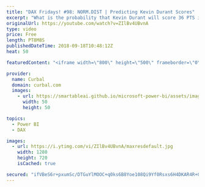 ```yaml
---
title: "DAX Fridays! #98: NORM.DIST | Predicting Kevin Durant Scores"
excerpt: "What is the probability that Kevin Durant will score 36 PTS in the next match?  In today's DAX Fridays! We continue the Statistic Functions series with the function NORM.DIST.  Download file here: https://curbal.com/blog/glossary/norm-dist-dax-functions  More on STATISTCAL DAX FUNCTIONS here: https://www.youtube.com/playlist?list=PLDz00l_jz6zxc8iinR39euGqFm4SDabBf"
originalUrl: https://youtube.com/watch?v=ZIlBv4UBvnA
type: video
price: Free
length: PT8M8S
publishedDateTime: 2018-09-18T10:48:12Z
heat: 50

featuredContent: "<iframe width=\"800\" height=\"500\" frameborder=\"0\" src=\"https://www.youtube.com/embed/ZIlBv4UBvnA\" allow=\"accelerometer; autoplay; encrypted-media; gyroscope; picture-in-picture\" allowfullscreen></iframe>"

provider:
  name: Curbal
  domain: curbal.com
  images:
    - url: https://smartableai.github.io/microsoft-power-bi/assets/images/organizations/curbal.com-50x50.jpg
      width: 50
      height: 50

topics:
  - Power BI
  - DAX

images:
  - url: https://i.ytimg.com/vi/ZIlBv4UBvnA/maxresdefault.jpg
    width: 1280
    height: 720
    isCached: true

secured: "ifVBeS6r+pxumSc/DTGuYlMOOC+q0ks6B8Yoe108Qi9Yf0Rsxs6H4DKAR4R+01pg5tGUAQ9K1GXNL1YHZLDVok8izfT4hF3pocUNpdn/IQ/6MEfZIui3O6n8xIa2oxwmQP6KByy6oKt8RXeEiiq1IBX3upwWOitc0pOoy8eL9BEysd4v8XL103KXAEO4WceMiLMyDhisBQAhsARiXmMVfO5XdA+5Gd2HWb6OPtPQ3GW3+Nu8pwz16aXHWoNZBOYt7emO2AuLx5AbhZ3KJkcGYzZr8xFLi5K/umXzY9bbw217PCFYwbHfU+3o5ZvCCg0zljgG+u5J+VPfs+phbBcoggXQ4FipEo5XdlUrF+pqYhn2D4aJofskvZC+cYbJ+x37M1xqH4nIlqvuyNdixTUig0+4qZ64NptkdpNhOs3RF04=;3mf3IoGptyjINoucOZU/xQ=="
---
```


